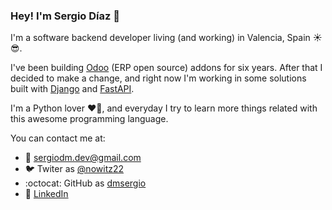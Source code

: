 ### Hey! I'm Sergio Díaz 👋

I'm a software backend developer living (and working) in  Valencia, Spain :sunny::sunglasses:.

I've been building [Odoo](https://odoo.com) (ERP open source) addons for six years. After that I decided to make a change, and right now I'm working in some solutions built with [Django](https://www.djangoproject.com) and [FastAPI](https://fastapi.tiangolo.com).


I'm a Python lover :heart::snake:, and everyday I try to learn more things related with this awesome programming language.

You can contact me at:

- :incoming_envelope: [sergiodm.dev@gmail.com](mailto:sergiodm.dev@gmail.com)
- :bird: Twiter as [@nowitz22](https://twitter.com/nowitz22)
- :octocat: GitHub as [dmsergio](https://github.com/dmsergio)
- :briefcase: [LinkedIn](https://www.linkedin.com/in/sergio-d%C3%ADaz-mart%C3%ADnez-575245153)

